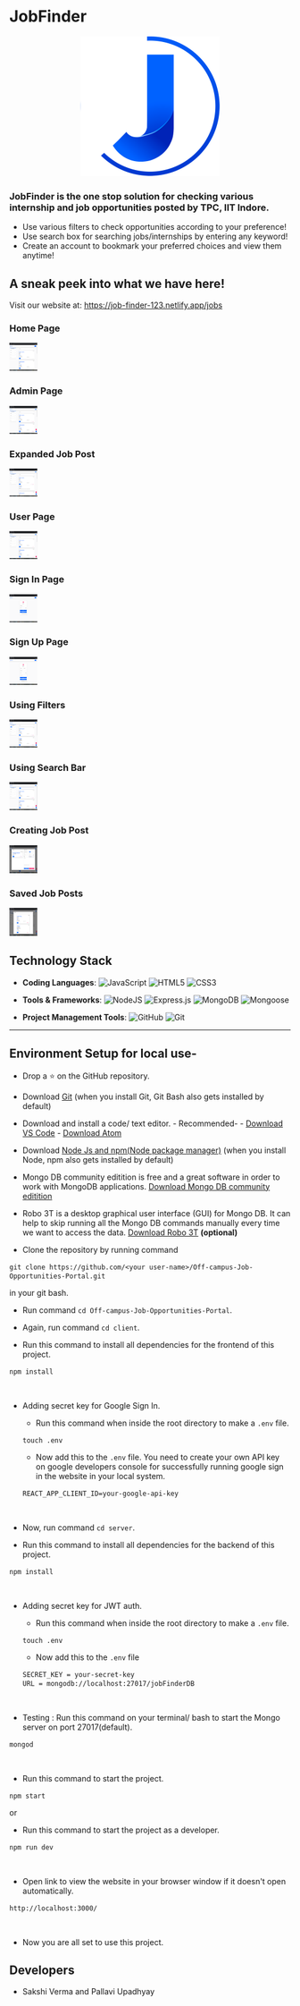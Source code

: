 # JobFinder

<p align="center"><img src="ReadmeAssets/logo.png" width="250" height="250"></p>

### JobFinder is the one stop solution for checking various internship and job opportunities posted by TPC, IIT Indore.

- Use various filters to check opportunities according to your preference!
- Use search box for searching jobs/internships by entering any keyword!
- Create an account to bookmark your preferred choices and view them anytime!

## A sneak peek into what we have here!

Visit our website at: https://job-finder-123.netlify.app/jobs

### Home Page

<img src="ReadmeAssets/Screenshot (1144).png" width="50" height="50">

### Admin Page

<img src="ReadmeAssets/Screenshot (1146).png" width="50" height="50">

### Expanded Job Post

<img src="ReadmeAssets/Screenshot (1147).png" width="50" height="50">

### User Page

<img src="ReadmeAssets/Screenshot (1152).png" width="50" height="50">

### Sign In Page

<img src="ReadmeAssets/Screenshot (1153).png" width="50" height="50">

### Sign Up Page

<img src="ReadmeAssets/Screenshot (1154).png" width="50" height="50">

### Using Filters

<img src="ReadmeAssets/Screenshot (1148).png" width="50" height="50">

### Using Search Bar

<img src="ReadmeAssets/Screenshot (1149).png" width="50" height="50">

### Creating Job Post

<img src="ReadmeAssets/Screenshot (1150).png" width="50" height="50">

### Saved Job Posts

<img src="ReadmeAssets/Screenshot (1151).png" width="50" height="50">

## Technology Stack

- **Coding Languages**: <img alt="JavaScript" src="https://img.shields.io/badge/javascript%20-%23323330.svg?&style=for-the-badge&logo=javascript&logoColor=%23F7DF1E"/> <img alt="HTML5" src="https://img.shields.io/badge/html5%20-%23E34F26.svg?&style=for-the-badge&logo=html5&logoColor=white"/> <img alt="CSS3" src="https://img.shields.io/badge/css3%20-%231572B6.svg?&style=for-the-badge&logo=css3&logoColor=white"/>

- **Tools & Frameworks**: <img alt="NodeJS" src="https://img.shields.io/badge/node.js%20-%2343853D.svg?&style=for-the-badge&logo=node.js&logoColor=white"/> <img alt="Express.js" src="https://img.shields.io/badge/express.js%20-%23404d59.svg?&style=for-the-badge"/> <img alt="MongoDB" src ="https://img.shields.io/badge/MongoDB-%234ea94b.svg?&style=for-the-badge&logo=mongodb&logoColor=white"/> <img alt="Mongoose" src ="https://img.shields.io/badge/Mongoose-%234ea94b.svg?&style=for-the-badge&logo=Mongoose&logoColor=white"/>

- **Project Management Tools**: <img alt="GitHub" src="https://img.shields.io/badge/github%20-%23121011.svg?&style=for-the-badge&logo=github&logoColor=white"/> <img alt="Git" src="https://img.shields.io/badge/git%20-%23F05033.svg?&style=for-the-badge&logo=git&logoColor=white"/>

<hr>

## Environment Setup for local use-

- Drop a :star: on the GitHub repository.
  <br/>

- Download [Git](https://git-scm.com/downloads) (when you install Git, Git Bash also gets installed by default)
  <br/>

- Download and install a code/ text editor. - Recommended- - [Download VS Code](https://code.visualstudio.com/download) - [Download Atom](https://atom.io/)
  <br/>

- Download [Node Js and npm(Node package manager)](https://nodejs.org/en/) (when you install Node, npm also gets installed by default)
  <br/>

- Mongo DB community editition is free and a great software in order to work with MongoDB applications. [Download Mongo DB community editition](https://docs.mongodb.com/manual/administration/install-community/)
  <br/>

- Robo 3T is a desktop graphical user interface (GUI) for Mongo DB. It can help to skip running all the Mongo DB commands manually every time we want to access the data. [Download Robo 3T](https://robomongo.org/download) **(optional)**
  <br/>

- Clone the repository by running command

```
git clone https://github.com/<your user-name>/Off-campus-Job-Opportunities-Portal.git
```

in your git bash.
<br/>

- Run command `cd Off-campus-Job-Opportunities-Portal`.
  <br/>

- Again, run command `cd client`.
  <br/>

- Run this command to install all dependencies for the frontend of this project.

```
npm install
```

<br/>

- Adding secret key for Google Sign In.

  - Run this command when inside the root directory to make a `.env` file.

  ```
  touch .env
  ```

  - Now add this to the `.env` file. You need to create your own API key on google developers console for successfully running google sign in the website in your local system.

  ```
  REACT_APP_CLIENT_ID=your-google-api-key
  ```

  <br/>

- Now, run command `cd server`.
  <br/>

- Run this command to install all dependencies for the backend of this project.

```
npm install
```

<br/>

- Adding secret key for JWT auth.

  - Run this command when inside the root directory to make a `.env` file.

  ```
  touch .env
  ```

  - Now add this to the `.env` file

  ```
  SECRET_KEY = your-secret-key
  URL = mongodb://localhost:27017/jobFinderDB
  ```

  <br/>

- Testing : Run this command on your terminal/ bash to start the Mongo server on port 27017(default).

```
mongod
```

<br/>

- Run this command to start the project.

```
npm start
```

or

- Run this command to start the project as a developer.

```
npm run dev
```

<br/>

- Open link to view the website in your browser window if it doesn't open automatically.

```
http://localhost:3000/
```

<br/>

- Now you are all set to use this project.

## Developers

- Sakshi Verma and Pallavi Upadhyay

